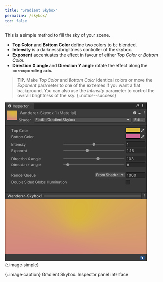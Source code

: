 ```yaml
---
title: "Gradient Skybox"
permalink: /skybox/
toc: false
---
```


This is a simple method to fill the sky of your scene.

* **Top Color** and **Bottom Color** define two colors to be blended.
* **Intensity** is a darkness/brightness controller of the skybox.
* **Exponent** accentuates the effect in favour of either *Top Color* or *Bottom Color*.
* **Direction X angle** and **Direction Y angle** rotate the effect along the corresponding axis.

> **TIP.** Make *Top Color* and *Bottom Color* identical colors or move the *Exponent* parameter to one of the extremes if you want a flat background. You can also use the *Intensity* parameter to control the overall brightness of the sky.
{:.notice--success}


![Gradient Skybox. Inspector panel interface](/FlatKit_Manual_Images/gradient-skybox-interface.png){:.image-simple}

{:.image-caption}
Gradient Skybox. Inspector panel interface